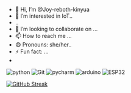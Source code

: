 - 👋 Hi, I’m @Joy-reboth-kinyua
- 👀 I’m interested in IoT..
- ..
- 💞️ I’m looking to collaborate on ...
- 📫 How to reach me ...
- 😄 Pronouns: she/her..
- ⚡ Fun fact: ...
- 
![python](https://img.shields.io/badge/-Python-3776AB?style=square&logo=python&logoColor=white)
![Git](https://img.shields.io/badge/-Git-F05032?style=flat-sguare&logo=git&logoColor=white)
![pycharm](https://img.shields.io/badge/-Pycharm-000000?styles=flat-square&logo=pycharm&logoColor=white)
![arduino](https://img.shields.io/badge/-Arduino-00979D?style=flat-square&logoColor=white)
![ESP32](https"//img.shields.io/badge/-ESP32-E7352C?style=flat-square&logoColor=white)
<!---https://github.com/DenverCoder1/github-readme-streak-stats.git
Joy-reboth-kinyua/Joy-reboth-kinyua is a ✨ special ✨ repository because its `README.md` (this file) appears on your GitHub profile.
You can click the Preview link to take a look at your changes.
--->
[![GitHub Streak](https://streak-stats.demolab.com?user=Joy-reboth-kinyua&theme=dark)](https://git.io/streak-stats)
